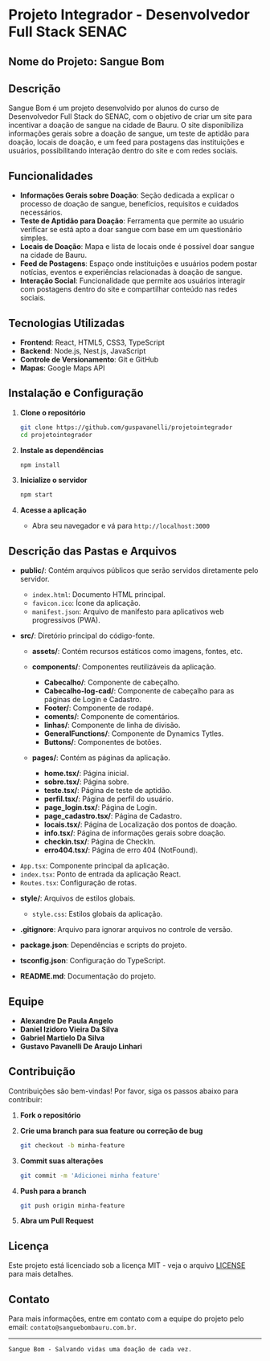 # Projeto Integrador - Desenvolvedor Full Stack SENAC

## Nome do Projeto: Sangue Bom

## Descrição
Sangue Bom é um projeto desenvolvido por alunos do curso de Desenvolvedor Full Stack do SENAC, com o objetivo de criar um site para incentivar a doação de sangue na cidade de Bauru. O site disponibiliza informações gerais sobre a doação de sangue, um teste de aptidão para doação, locais de doação, e um feed para postagens das instituições e usuários, possibilitando interação dentro do site e com redes sociais.

## Funcionalidades
- **Informações Gerais sobre Doação**: Seção dedicada a explicar o processo de doação de sangue, benefícios, requisitos e cuidados necessários.
- **Teste de Aptidão para Doação**: Ferramenta que permite ao usuário verificar se está apto a doar sangue com base em um questionário simples.
- **Locais de Doação**: Mapa e lista de locais onde é possível doar sangue na cidade de Bauru.
- **Feed de Postagens**: Espaço onde instituições e usuários podem postar notícias, eventos e experiências relacionadas à doação de sangue.
- **Interação Social**: Funcionalidade que permite aos usuários interagir com postagens dentro do site e compartilhar conteúdo nas redes sociais.

## Tecnologias Utilizadas
- **Frontend**: React, HTML5, CSS3, TypeScript
- **Backend**: Node.js, Nest.js, JavaScript
- **Controle de Versionamento**: Git e GitHub
- **Mapas**: Google Maps API
<!-- 
- **Banco de Dados**: 
- **Autenticação**: 
- **Hospedagem**: 
- **Gerenciamento de Estado**: -->

## Instalação e Configuração
1. **Clone o repositório**
   ```bash
   git clone https://github.com/guspavanelli/projetointegrador
   cd projetointegrador
   ```

2. **Instale as dependências**
   ```bash
   npm install
   ```

<!--3. **Configuração do Banco de Dados**
   - Configure a conexão com o MongoDB no arquivo `.env`:
     ```
     MONGODB_URI=sua_uri_do_mongodb
     JWT_SECRET=sua_chave_secreta
     ```
-->
3. **Inicialize o servidor**
   ```bash
   npm start
   ```

4. **Acesse a aplicação**
   - Abra seu navegador e vá para `http://localhost:3000`

## Descrição das Pastas e Arquivos

- **public/**: Contém arquivos públicos que serão servidos diretamente pelo servidor.
  - `index.html`: Documento HTML principal.
  - `favicon.ico`: Ícone da aplicação.
  - `manifest.json`: Arquivo de manifesto para aplicativos web progressivos (PWA).

- **src/**: Diretório principal do código-fonte.
  - **assets/**: Contém recursos estáticos como imagens, fontes, etc.
  - **components/**: Componentes reutilizáveis da aplicação.
    - **Cabecalho/**: Componente de cabeçalho.
    - **Cabecalho-log-cad/**: Componente de cabeçalho para as páginas de Login e Cadastro.
    - **Footer/**: Componente de rodapé.
    - **coments/**: Componente de comentários.
    - **linhas/**: Componente de linha de divisão.
    - **GeneralFunctions/**: Componente de Dynamics Tytles.
    - **Buttons/**: Componentes de botões.
  - **pages/**: Contém as páginas da aplicação.

    - **home.tsx/**: Página inicial.
    - **sobre.tsx/**: Página sobre.
    - **teste.tsx/**: Página de teste de aptidão.
    - **perfil.tsx/**: Página de perfil do usuário.
    - **page_login.tsx/**: Página de Login.
    - **page_cadastro.tsx/**: Página de Cadastro.
    - **locais.tsx/**: Página de Localização dos pontos de doação.
    - **info.tsx/**: Página de informações gerais sobre doação.
    - **checkin.tsx/**: Página de CheckIn.
    - **erro404.tsx/**: Página de erro 404 (NotFound).
<!-- **services/**: Módulos para interação com APIs e serviços externos.
    - `api.ts`: Configuração e chamadas de API.
    - `auth.ts`: Funções de autenticação.
  - **utils/**: Funções utilitárias e constantes.
    - `helpers.ts`: Funções auxiliares.
    - `constants.ts`: Constantes da aplicação.-->
  - `App.tsx`: Componente principal da aplicação.
  - `index.tsx`: Ponto de entrada da aplicação React.
  - `Routes.tsx`: Configuração de rotas.
  <!-- **store/**: Gerenciamento de estado com Redux (se aplicável).
    - `actions.ts`: Ações do Redux.
    - `reducers.ts`: Redutores do Redux.
    - `store.ts`: Configuração da store do Redux.-->
  - **style/**: Arquivos de estilos globais.
    - `style.css`: Estilos globais da aplicação.

- **.gitignore**: Arquivo para ignorar arquivos no controle de versão.
- **package.json**: Dependências e scripts do projeto.
- **tsconfig.json**: Configuração do TypeScript.
- **README.md**: Documentação do projeto.

## Equipe
- **Alexandre De Paula Angelo**
- **Daniel Izidoro Vieira Da Silva** 
- **Gabriel Martielo Da Silva**
- **Gustavo Pavanelli De Araujo Linhari**

## Contribuição
Contribuições são bem-vindas! Por favor, siga os passos abaixo para contribuir:

1. **Fork o repositório**

2. **Crie uma branch para sua feature ou correção de bug**
   ```bash
   git checkout -b minha-feature
   ```
3. **Commit suas alterações**
   ```bash
   git commit -m 'Adicionei minha feature'
   ```
4. **Push para a branch**
   ```bash
   git push origin minha-feature
   ```
5. **Abra um Pull Request**

## Licença
Este projeto está licenciado sob a licença MIT - veja o arquivo [LICENSE](LICENSE) para mais detalhes.

## Contato
Para mais informações, entre em contato com a equipe do projeto pelo email: `contato@sanguebombauru.com.br`.

---

    Sangue Bom - Salvando vidas uma doação de cada vez.
